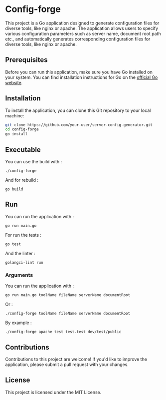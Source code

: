 # Config-forge

This project is a Go application designed to generate configuration files for diverse tools, like nginx or apache. The application allows users to specify various configuration parameters such as server name, document root path etc., and automatically generates corresponding configuration files for diverse tools, like nginx or apache.

## Prerequisites

Before you can run this application, make sure you have Go installed on your system. You can find installation instructions for Go on the [official Go website](https://golang.org/doc/install).

## Installation

To install the application, you can clone this Git repository to your local machine:

```bash
git clone https://github.com/your-user/server-config-generator.git
cd config-forge
go install
```

## Executable

You can use the build with :
```
./config-forge
```

And for rebuild :
```
go build
```

## Run

You can run the application with :
```
go run main.go
```

For run the tests :
```
go test
```

And the linter :
```
golangci-lint run
```

### Arguments

You can run the application with :
```
go run main.go toolName fileName serverName documentRoot
```
Or :
```
./config-forge toolName fileName serverName documentRoot
```
By example :
```
./config-forge apache test test.test dev/test/public
```

## Contributions

Contributions to this project are welcome! If you'd like to improve the application, please submit a pull request with your changes.

## License

This project is licensed under the MIT License.
